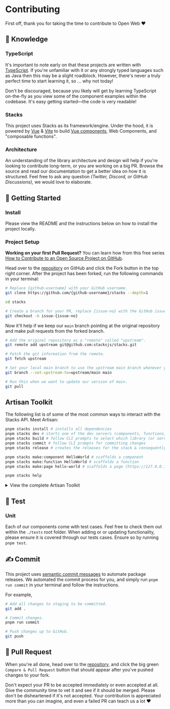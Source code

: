 # Contributing

First off, thank you for taking the time to contribute to Open Web ❤️

## 💭 Knowledge

### TypeScript

It's important to note early on that these projects are written with [TypeScript][typescript]. If you're unfamiliar with it or any strongly typed languages such as Java then this may be a slight roadblock. However, there's never a truly perfect time to start learning it, so ... why not today!

Don't be discouraged, because you likely will get by learning TypeScript on-the-fly as you view some of the component examples within the codebase. It's easy getting started—the code is very readable!

### Stacks

This project uses Stacks as its framework/engine. Under the hood, it is powered by [Vue][vue] & [Vite][vite] to build [Vue components][vue-components], Web Components, and "composable functions".

### Architecture

An understanding of the library architecture and design will help if you're looking to contribute long-term, or you are working on a big PR. Browse the source and read our documentation to get a better idea on how it is structured. Feel free to ask any question _(Twitter, Discord, or GitHub Discussions)_, we would love to elaborate.

## 🎒 Getting Started

### Install

Please view the README and the instructions below on how to install the project locally.

### Project Setup

**Working on your first Pull Request?** You can learn how from this free series [How to Contribute to an Open Source Project on GitHub][pr-beginner-series].

Head over to the [repository][stacks] on GitHub and click the Fork button in the top right corner. After the project has been forked, run the following commands in your terminal:

```bash
# Replace {github-username} with your GitHub username.
git clone https://github.com/{github-username}/stacks --depth=1

cd stacks

# Create a branch for your PR, replace {issue-no} with the GitHub issue number.
git checkout -b issue-{issue-no}
```

Now it'll help if we keep our `main` branch pointing at the original repository and make
pull requests from the forked branch.

```bash
# Add the original repository as a "remote" called "upstream".
git remote add upstream git@github.com:stacksjs/stacks.git

# Fetch the git information from the remote.
git fetch upstream

# Set your local main branch to use the upstream main branch whenever you run `git pull`.
git branch --set-upstream-to=upstream/main main

# Run this when we want to update our version of main.
git pull
```

## Artisan Toolkit

The following list is of some of the most common ways to interact with the Stacks API. Meet Artisan:

```bash
pnpm stacks install # installs all dependencies
pnpm stacks dev # starts one of the dev servers (components, functions, pages, or docs)
pnpm stacks build # follow CLI prompts to select which library (or server) to build
pnpm stacks commit # follow CLI prompts for committing changes
pnpm stacks release # creates the releases for the stack & consequently, publishes them to npm

pnpm stacks make:component HelloWorld # scaffolds a component
pnpm stacks make:function HelloWorld # scaffolds a function
pnpm stacks make:page hello-world # scaffolds a page (https://127.0.0.1/hello-world)

pnpm stacks help
```

<details>
<summary>View the complete Artisan Toolkit</summary>

```bash
pnpm stacks --help # view help menu
pnpm stacks install # installs your dependencies
pnpm stacks fresh # fresh reinstall of all deps
pnpm stacks update # auto-update deps & the Stacks framework

pnpm stacks --version # get the Stacks version
pnpm stacks --help # view help menu

# if you need any more info to any command listed here, you may suffix
# any of them via the "help option", i.e. `pnpm stacks ... --help`

pnpm stacks dev # starts one of the dev servers (components, functions, pages, or docs)
pnpm stacks dev:components # starts local playground dev server
pnpm stacks dev:pages # starts local playground pages dev server
pnpm stacks dev:functions # stubs local the functions
pnpm stacks dev:docs # starts local docs dev server

# for Laravel users, `serve` may be a more familiar command. Hence, we aliased it:
pnpm stacks serve # starts one of the dev servers (components, functions, pages, or docs)
pnpm stacks serve:components # starts local playground dev server
pnpm stacks serve:pages # starts local playground pages dev server
pnpm stacks serve:functions # stubs local the functions
pnpm stacks serve:docs # starts local docs dev server

# sets your application key
pnpm stacks key:generate

pnpm stacks make:stack project
pnpm stacks make:component HelloWorld
pnpm stacks make:function hello-world
pnpm stacks make:page hello-world
pnpm stacks make:lang de
pnpm stacks make:database cars
pnpm stacks make:table brands
pnpm stacks make:migration create_cars_table
pnpm stacks make:factory cars

pnpm stacks stub # stubs all the libraries
pnpm stacks stub:functions # stubs the function library

pnpm stacks lint # runs linter
pnpm stacks lint:fix # runs linter and fixes issues

pnpm stacks commit # follow CLI prompts for committing staged changes
pnpm stacks release # creates the releases for the stack & triggers the Release Action (workflow)
pnpm stacks changelog # generates CHANGELOG.md

# building for production (e.g. npm, Vercel, Netlify, et al.)
pnpm stacks build # select a specific build (follow CLI prompts)
pnpm stacks build:components # builds Vue component library & Web Component library
pnpm stacks build:functions # builds function library
pnpm stacks build:vue-components # builds Vue 2 & 3-ready Component library
pnpm stacks build:web-components # builds framework agnostic Web Component library (i.e. Custom Elements)
pnpm stacks build:pages # builds pages

# when deploying your app/s
pnpm stacks deploy:docs
pnpm stacks deploy:functions
pnpm stacks deploy:pages

# select the example to run (follow CLI prompts)
pnpm stacks example

# test your stack
pnpm stacks test # runs test suite
pnpm stacks test:unit # runs unit tests
pnpm stacks test:e2e # runs e2e tests
pnpm stacks test:coverage # runs test coverage
pnpm stacks test:types # runs typecheck
```

</details>

## 🧪 Test

### Unit

Each of our components come with test cases. Feel free to check them out within the `./tests` root folder. When adding or or updating functionality, please ensure it is covered through our tests cases. Ensure so by running `pnpm test`.

## ✍️ Commit

This project uses [semantic commit messages][semantic-commit-style] to automate package releases. We automated the commit process for you, and simply run `pnpm run commit` in your terminal and follow the instructions.

For example,

```bash
# Add all changes to staging to be committed.
git add .

# Commit changes.
pnpm run commit

# Push changes up to GitHub.
git push
```

## 🎉 Pull Request

When you're all done, head over to the [repository][stacks], and click the big green
`Compare & Pull Request` button that should appear after you've pushed changes to your fork.

Don't expect your PR to be accepted immediately or even accepted at all. Give the community time to
vet it and see if it should be merged. Please don't be disheartened if it's not accepted. Your
contribution is appreciated more than you can imagine, and even a failed PR can teach us a lot ❤️

[typescript]: https://www.typescriptlang.org
[vue]: https://vuejs.org/
[vite]: https://vitejs.dev/
[vue-components]: https://vuejs.org/guide/essentials/component-basics.html
[stacks]: https://github.com/stacksjs/stacks
[semantic-commit-style]: https://gist.github.com/joshbuchea/6f47e86d2510bce28f8e7f42ae84c716
[pr-beginner-series]: https://app.egghead.io/courses/how-to-contribute-to-an-open-source-project-on-github
